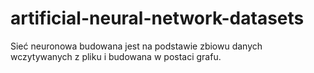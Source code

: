 # artificial-neural-network-datasets

Sieć neuronowa budowana jest na podstawie zbiowu danych wczytywanych z pliku i budowana w postaci grafu. 
